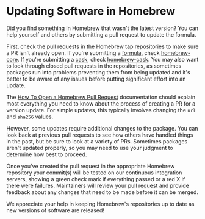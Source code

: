# Updating Software in Homebrew

Did you find something in Homebrew that wasn't the latest version? You can help yourself and others by submitting a pull request to update the formula.

First, check the pull requests in the Homebrew tap repositories to make sure a PR isn't already open. If you're submitting a [formula](Formula-Cookbook.md#homebrew-terminology), check [homebrew-core](https://github.com/ungtb10d/homebrew-core/pulls). If you're submitting a [cask](Formula-Cookbook.md#homebrew-terminology), check [homebrew-cask](https://github.com/ungtb10d/homebrew-cask/pulls). You may also want to look through closed pull requests in the repositories, as sometimes packages run into problems preventing them from being updated and it's better to be aware of any issues before putting significant effort into an update.

The [How To Open a Homebrew Pull Request](How-To-Open-a-Homebrew-Pull-Request.md) documentation should explain most everything you need to know about the process of creating a PR for a version update. For simple updates, this typically involves changing the `url` and `sha256` values.

However, some updates require additional changes to the package. You can look back at previous pull requests to see how others have handled things in the past, but be sure to look at a variety of PRs. Sometimes packages aren't updated properly, so you may need to use your judgment to determine how best to proceed.

Once you've created the pull request in the appropriate Homebrew repository your commit(s) will be tested on our continuous integration servers, showing a green check mark if everything passed or a red X if there were failures. Maintainers will review your pull request and provide feedback about any changes that need to be made before it can be merged.

We appreciate your help in keeping Homebrew's repositories up to date as new versions of software are released!

